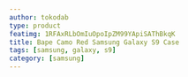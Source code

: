 ```yaml
---
author: tokodab
type: product
featimg: 1RFAxRLbOmIuOpoIpZM99YApiSAThBkqK
title: Bape Camo Red Samsung Galaxy S9 Case
tags: [samsung, galaxy, s9]
category: [samsung]
---
```

